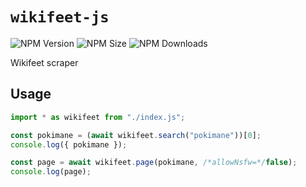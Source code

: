 # `wikifeet-js`

![NPM Version](https://img.shields.io/npm/v/wikifeet-js?style=for-the-badge)
![NPM Size](https://img.shields.io/bundlephobia/min/wikifeet-js?style=for-the-badge)
![NPM Downloads](https://img.shields.io/npm/dy/wikifeet-js?style=for-the-badge)

Wikifeet scraper

## Usage

```js
import * as wikifeet from "./index.js";

const pokimane = (await wikifeet.search("pokimane"))[0];
console.log({ pokimane }); 

const page = await wikifeet.page(pokimane, /*allowNsfw=*/false);
console.log(page);
```
